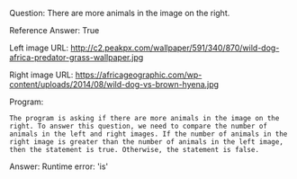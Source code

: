 Question: There are more animals in the image on the right.

Reference Answer: True

Left image URL: http://c2.peakpx.com/wallpaper/591/340/870/wild-dog-africa-predator-grass-wallpaper.jpg

Right image URL: https://africageographic.com/wp-content/uploads/2014/08/wild-dog-vs-brown-hyena.jpg

Program:

```
The program is asking if there are more animals in the image on the right. To answer this question, we need to compare the number of animals in the left and right images. If the number of animals in the right image is greater than the number of animals in the left image, then the statement is true. Otherwise, the statement is false.
```
Answer: Runtime error: 'is'

